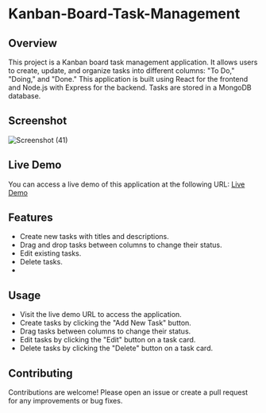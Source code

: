 # Kanban-Board-Task-Management

## Overview
This project is a Kanban board task management application. It allows users to create, update, and organize tasks into different columns: "To Do," "Doing," and "Done." This application is built using React for the frontend and Node.js with Express for the backend. Tasks are stored in a MongoDB database.

## Screenshot
![Screenshot (41)](https://github.com/Naman1442002/kanban-Task-management-system/assets/115204247/333ed760-746f-4fc4-88c8-25134183928f)



## Live Demo
You can access a live demo of this application at the following URL:
[Live Demo](https://kanban-shiv.netlify.app/)

## Features
- Create new tasks with titles and descriptions.
- Drag and drop tasks between columns to change their status.
- Edit existing tasks.
- Delete tasks.
- 
## Usage
- Visit the live demo URL to access the application.
- Create tasks by clicking the "Add New Task" button.
- Drag tasks between columns to change their status.
- Edit tasks by clicking the "Edit" button on a task card.
- Delete tasks by clicking the "Delete" button on a task card.

## Contributing
Contributions are welcome! Please open an issue or create a pull request for any improvements or bug fixes.
